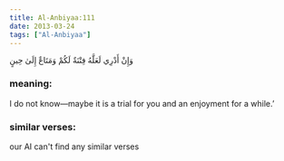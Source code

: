 ```yaml
---
title: Al-Anbiyaa:111
date: 2013-03-24
tags: ["Al-Anbiyaa"]
---
```

وَإِنْ أَدْرِي لَعَلَّهُ فِتْنَةٌ لَكُمْ وَمَتَاعٌ إِلَىٰ حِينٍ
### meaning: 
I do not know—maybe it is a trial for you and an enjoyment for a while.’
### similar verses: 

our AI can't find any similar verses




